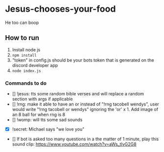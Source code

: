 # Jesus-chooses-your-food
He too can boop

## How to run
1. Install node js
1. `npm install` 
1. "token" in config.js should be your bots token that is generated on the discord developer app
1. `node index.js`

### Commands to do
- [] !jesus: tts some random bible verses and will replace a random section with args if applicable
- [] !rng: make it able to have an or instead of "!rng tacobell wendys", user would write "!rng tacobell or wendys" ignoring the 'or'
     x 1. Add image of an 8 ball for when rng is 8
- [] !womp: will tts some sad sounds
- [x] !secret: Michael says "we love you"
- [] If bot is asked too many questions in a the matter of 1 minute, play this sound clip: https://www.youtube.com/watch?v=aWs_tIvG2G8


